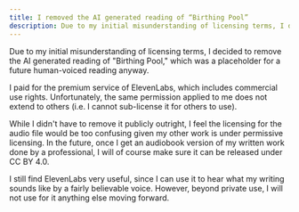 ```yaml
---
title: I removed the AI generated reading of “Birthing Pool”
description: Due to my initial misunderstanding of licensing terms, I decided to remove the AI generated reading of “Birthing Pool”
---
```


Due to my initial misunderstanding of licensing terms, I decided to remove the AI generated reading of "Birthing Pool," which was a placeholder for a future human-voiced reading anyway.

I paid for the premium service of ElevenLabs, which includes commercial use rights. Unfortunately, the same permission applied to me does not extend to others (i.e. I cannot sub-license it for others to use).

While I didn't have to remove it publicly outright, I feel the licensing for the audio file would be too confusing given my other work is under permissive licensing. In the future, once I get an audiobook version of my written work done by a professional, I will of course make sure it can be released under CC BY 4.0.

I still find ElevenLabs very useful, since I can use it to hear what my writing sounds like by a fairly believable voice. However, beyond private use, I will not use for it anything else moving forward.